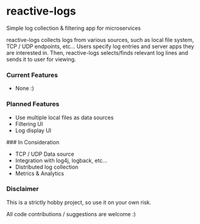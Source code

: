 # reactive-logs

Simple log collection &amp; filtering app for microservices

reactive-logs collects logs from various sources, such as local file system, TCP / UDP endpoints, etc... Users specify log entries and server apps they are interested in. Then, reactive-logs selects/finds relevant log lines and sends it to user for viewing.

### Current Features

- None :)

### Planned Features

- Use multiple local files as data sources
- Filtering UI 
- Log display UI

### In Consideration

- TCP / UDP Data source
- Integration with log4j, logback, etc...
- Distributed log collection
- Metrics & Analytics

### Disclaimer

This is a strictly hobby project, so use it on your own risk. 

All code contributions / suggestions are welcome :) 




